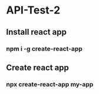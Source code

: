 # API-Test-2

## Install react app
### npm i -g create-react-app

## Create react app
### npx create-react-app my-app

